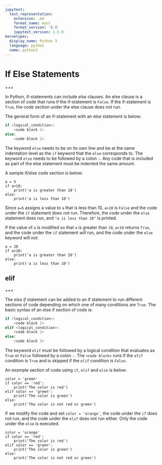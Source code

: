 ```yaml
---
jupytext:
  text_representation:
    extension: .md
    format_name: myst
    format_version: '0.9'
    jupytext_version: 1.5.0
kernelspec:
  display_name: Python 3
  language: python
  name: python3
---
```


# If Else Statements

+++

In Python, if-statements can include _else_ clauses. An else clause is a section of code that runs if the if-statement is ```False```.  If the if-statement is ```True```, the code section under the else clause does not run.

The general form of an if-statement with an else statement is below:

```python
if <logical_condition>:
    <code block 1>
else:
    <code block 2>
```

The  keyword ```else``` needs to be on its own line and be at the same indentation level as the ```if``` keyword that the ```else``` corresponds to. The keyword ```else``` needs to be followed by a colon ``` : ```. Any code that is included as part of the else statement must be indented the same amount.

A sample if/else code section is below:

```{code-cell} ipython3
a = 5
if a>10:
    print('a is greater than 10')
else:
    print('a is less than 10')
```

Since ```a=5``` assigns a value to ```a``` that is less than 10, ```a>10``` is ```False``` and the code under the ```if``` statement does not run. Therefore, the code under the ```else``` statement does run, and ```"a is less than 10"``` is printed.

If the value of ```a``` is modified so that ```a``` is greater than ```10```, ```a>10``` returns ```True```, and the code under the ```if``` statement _will_ run, and the code under the ```else``` keyword _will not_.

```{code-cell} ipython3
a = 20
if a>10:
    print('a is greater than 10')
else:
    print('a is less than 10')
```

## elif

+++

The _else if_ statement can be added to an if statement to run different sections of code depending on which one of many conditions are ```True```. The basic syntax of an else if section of code is:

```python
if <logical_condition>:
    <code block 1>
elif <logical_condition>:
    <code block 2>
else:
    <code block 3>
```

The keyword ```elif``` must be followed by a logical condition that evaluates as ```True``` or ```False``` followed by a colon ```:```. The ```<code block>``` runs if the ```elif``` condition is ```True``` and is skipped if the ```elif``` condition is ```False```.

An example section of code using ```if```, ```elif``` and ```else``` is below:

```{code-cell} ipython3
color = 'green'
if color == 'red':
    print('The color is red')
elif color == 'green':
    print('The color is green')
else:
    print('The color is not red or green')
```

If we modify the code and set ```color = 'orange'```, the code under the ```if``` does not run, and the code under the ```elif``` does not run either. Only the code under the ```else``` is executed.

```{code-cell} ipython3
color = 'orange'
if color == 'red':
    print('The color is red')
elif color == 'green':
    print('The color is green')
else:
    print('The color is not red or green')
```

```{code-cell} ipython3

```
